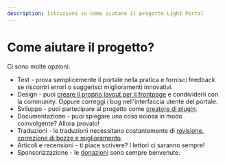 ```yaml
---
description: Istruzioni su come aiutare il progetto Light Portal
---
```


# Come aiutare il progetto?

Ci sono molte opzioni:

- Test - prova semplicemente il portale nella pratica e fornisci feedback se riscontri errori o suggerisci miglioramenti innovativi.
- Design - puoi [creare il proprio layout per il frontpage](./create-layout.md) e condividerli con la community. Oppure correggi i bug nell'interfaccia utente del portale.
- Sviluppo - puoi partecipare al progetto come [creatore di plugin](../plugins/create-new.md).
- Documentazione - puoi spiegare una cosa noiosa in modo coinvolgente? Allora provalo!
- Traduzioni - le traduzioni necessitano costantemente di [revisione, correzione di bozze e miglioramento](https://crowdin.com/project/light-portal).
- Articoli e recensioni - ti piace scrivere? I lettori ci saranno sempre!
- Sponsorizzazione - le [donazioni](https://www.buymeacoffee.com/bugo) sono sempre benvenute.
